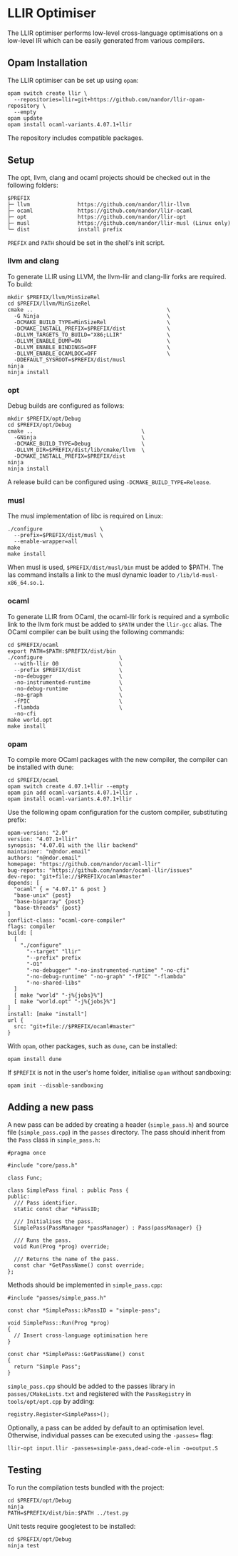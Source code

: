# LLIR Optimiser

The LLIR optimiser performs low-level cross-language optimisations on a
low-level IR which can be easily generated from various compilers.

## Opam Installation

The LLIR optimiser can be set up using ```opam```:

```
opam switch create llir \
  --repositories=llir=git+https://github.com/nandor/llir-opam-repository \
  --empty
opam update
opam install ocaml-variants.4.07.1+llir
```

The repository includes compatible packages.

## Setup

The opt, llvm, clang and ocaml projects should be checked out in the following folders:

```
$PREFIX
├─ llvm               https://github.com/nandor/llir-llvm
├─ ocaml              https://github.com/nandor/llir-ocaml
├─ opt                https://github.com/nandor/llir-opt
├─ musl               https://github.com/nandor/llir-musl (Linux only)
└─ dist               install prefix
```
`PREFIX` and `PATH` should be set in the shell's init script.

### llvm and clang

To generate LLIR using LLVM, the llvm-llir and clang-llir forks are required. To build:

```
mkdir $PREFIX/llvm/MinSizeRel
cd $PREFIX/llvm/MinSizeRel
cmake ..                                          \
  -G Ninja                                        \
  -DCMAKE_BUILD_TYPE=MinSizeRel                   \
  -DCMAKE_INSTALL_PREFIX=$PREFIX/dist             \
  -DLLVM_TARGETS_TO_BUILD="X86;LLIR"              \
  -DLLVM_ENABLE_DUMP=ON                           \
  -DLLVM_ENABLE_BINDINGS=OFF                      \
  -DLLVM_ENABLE_OCAMLDOC=OFF                      \
  -DDEFAULT_SYSROOT=$PREFIX/dist/musl
ninja
ninja install
```

### opt

Debug builds are configured as follows:
```
mkdir $PREFIX/opt/Debug
cd $PREFIX/opt/Debug
cmake ..                                  \
  -GNinja                                 \
  -DCMAKE_BUILD_TYPE=Debug                \
  -DLLVM_DIR=$PREFIX/dist/lib/cmake/llvm  \
  -DCMAKE_INSTALL_PREFIX=$PREFIX/dist
ninja
ninja install
```

A release build can be configured using `-DCMAKE_BUILD_TYPE=Release`.

### musl

The musl implementation of libc is required on Linux:

```
./configure                  \
  --prefix=$PREFIX/dist/musl \
  --enable-wrapper=all
make
make install
```

When musl is used, ```$PREFIX/dist/musl/bin``` must be added to $PATH.
The las command installs a link to the musl dynamic loader to `/lib/ld-musl-x86_64.so.1`.

### ocaml

To generate LLIR from OCaml, the ocaml-llir fork is required and a symbolic link
to the llvm fork must be added to `$PATH` under the `llir-gcc` alias. The OCaml
compiler can be built using the following commands:

```
cd $PREFIX/ocaml
export PATH=$PATH:$PREFIX/dist/bin
./configure                        \
  --with-llir O0                   \
  --prefix $PREFIX/dist            \
  -no-debugger                     \
  -no-instrumented-runtime         \
  -no-debug-runtime                \
  -no-graph                        \
  -fPIC                            \
  -flambda                         \
  -no-cfi
make world.opt
make install
```

### opam

To compile more OCaml packages with the new compiler, the compiler can be installed with dune:

```
cd $PREFIX/ocaml
opam switch create 4.07.1+llir --empty
opam pin add ocaml-variants.4.07.1+llir .
opam install ocaml-variants.4.07.1+llir
```

Use the following opam configuration for the custom compiler, substituting prefix:

```
opam-version: "2.0"
version: "4.07.1+llir"
synopsis: "4.07.01 with the llir backend"
maintainer: "n@ndor.email"
authors: "n@ndor.email"
homepage: "https://github.com/nandor/ocaml-llir"
bug-reports: "https://github.com/nandor/ocaml-llir/issues"
dev-repo: "git+file://$PREFIX/ocaml#master"
depends: [
  "ocaml" { = "4.07.1" & post }
  "base-unix" {post}
  "base-bigarray" {post}
  "base-threads" {post}
]
conflict-class: "ocaml-core-compiler"
flags: compiler
build: [
  [
    "./configure"
      "--target" "llir"
      "--prefix" prefix
      "-O1"
      "-no-debugger" "-no-instrumented-runtime" "-no-cfi"
      "-no-debug-runtime" "-no-graph" "-fPIC" "-flambda"
      "-no-shared-libs"
  ]
  [ make "world" "-j%{jobs}%"]
  [ make "world.opt" "-j%{jobs}%"]
]
install: [make "install"]
url {
  src: "git+file://$PREFIX/ocaml#master"
}
```

With `opam`, other packages, such as `dune`, can be installed:

```
opam install dune
```

If `$PREFIX` is not in the user's home folder, initialise `opam` without sandboxing:

```
opam init --disable-sandboxing
```

## Adding a new pass

A new pass can be added by creating a header (`simple_pass.h`) and source file
(`simple_pass.cpp`) in the `passes` directory. The pass should inherit from the
`Pass` class in `simple_pass.h`:

```
#pragma once

#include "core/pass.h"

class Func;

class SimplePass final : public Pass {
public:
  /// Pass identifier.
  static const char *kPassID;

  /// Initialises the pass.
  SimplePass(PassManager *passManager) : Pass(passManager) {}

  /// Runs the pass.
  void Run(Prog *prog) override;

  /// Returns the name of the pass.
  const char *GetPassName() const override;
};
```

Methods should be implemented in `simple_pass.cpp`:
```
#include "passes/simple_pass.h"

const char *SimplePass::kPassID = "simple-pass";

void SimplePass::Run(Prog *prog)
{
  // Insert cross-language optimisation here
}

const char *SimplePass::GetPassName() const
{
  return "Simple Pass";
}
```

`simple_pass.cpp` should be added to the passes library in `passes/CMakeLists.txt`
and registered with the `PassRegistry` in `tools/opt/opt.cpp` by adding:

```
registry.Register<SimplePass>();
```

Optionally, a pass can be added by default to an optimisation level. Otherwise,
individual passes can be executed using the `-passes=` flag:

```
llir-opt input.llir -passes=simple-pass,dead-code-elim -o=output.S
```

## Testing

To run the compilation tests bundled with the project:

```
cd $PREFIX/opt/Debug
ninja
PATH=$PREFIX/dist/bin:$PATH ../test.py
```

Unit tests require googletest to be installed:

```
cd $PREFIX/opt/Debug
ninja test
```
